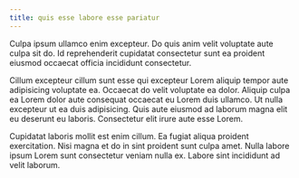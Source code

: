 ```yaml
---
title: quis esse labore esse pariatur
---
```


Culpa ipsum ullamco enim excepteur. Do quis anim velit voluptate aute culpa sit do. Id reprehenderit cupidatat consectetur sunt ea proident eiusmod occaecat officia incididunt consectetur.

Cillum excepteur cillum sunt esse qui excepteur Lorem aliquip tempor aute adipisicing voluptate ea. Occaecat do velit voluptate ea dolor. Aliquip culpa ea Lorem dolor aute consequat occaecat eu Lorem duis ullamco. Ut nulla excepteur ut ea duis adipisicing. Quis aute eiusmod ad laborum magna elit eu deserunt eu laboris. Consectetur elit irure aute esse Lorem.

Cupidatat laboris mollit est enim cillum. Ea fugiat aliqua proident exercitation. Nisi magna et do in sint proident sunt culpa amet. Nulla labore ipsum Lorem sunt consectetur veniam nulla ex. Labore sint incididunt ad velit laborum.
